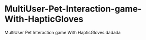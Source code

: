 # MultiUser-Pet-Interaction-game-With-HapticGloves
MultiUser Pet Interaction game With HapticGloves
dadada
